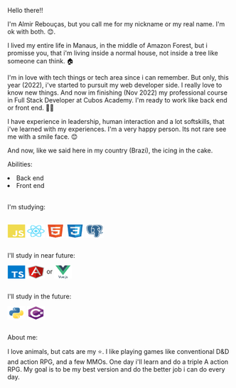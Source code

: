 Hello there!!

I'm Almir Rebouças, but you call me for my nickname or my real name. I'm ok with both. 😊.

I lived my entire life in Manaus, in the middle of Amazon Forest, but i promisse you, that i'm living inside a normal house, not inside a tree like someone can think. 🏠

I'm in love with tech things or tech area since i can remember. But only, this year (2022), i've started to pursuit my web developer side. I really love to know new things. And now im finishing (Nov 2022) my professional course in Full Stack Developer at Cubos Academy. I'm ready to work like back end or front end. 🏫🎒

I have experience in leadership, human interaction and a lot softskills, that i've learned with my experiences. I'm a very happy person. Its not rare see me with a smile face. 😊

And now, like we said here in my country (Brazi), the icing in the cake.

Abilities:
<li> Back end </li>
<li> Front end </li>
</br>

I'm studying:
<div style="display: inline_block"><br>
  <img align="center" alt="Javascript" height="30" width="40" src="https://raw.githubusercontent.com/devicons/devicon/master/icons/javascript/javascript-plain.svg" />
  <img align="center" alt="React" height="30" width="40" src="https://raw.githubusercontent.com/devicons/devicon/master/icons/react/react-original.svg" />
  <img align="center" alt="HTML" height="30" width="40" src="https://raw.githubusercontent.com/devicons/devicon/master/icons/html5/html5-original.svg" />
  <img align="center" alt="CSS" height="30" width="40" src="https://raw.githubusercontent.com/devicons/devicon/master/icons/css3/css3-original.svg" />
  <img align="center" alt="Postgres" height="30" width="40" src="https://github.com/devicons/devicon/blob/master/icons/postgresql/postgresql-plain.svg" />
</div>
<br />

I'll study in near future:

<div>
<img align="center" alt="Typescript" height="30" width="40" src="https://raw.githubusercontent.com/devicons/devicon/master/icons/typescript/typescript-plain.svg" />
<img align="center" alt="Angular" height="30" width="40" src="https://github.com/devicons/devicon/blob/master/icons/angularjs/angularjs-original.svg" /> or 
<img align="center" alt="Vue" height="30" width="40" src="https://github.com/devicons/devicon/blob/master/icons/vuejs/vuejs-original-wordmark.svg" />
</div>
<br />

I'll study in the future:

<div>
<img align="center" alt="Python" height="30" width="40" src="https://raw.githubusercontent.com/devicons/devicon/master/icons/python/python-original.svg" />
<img align="center" alt="Csharp" height="30" width="40" src="https://raw.githubusercontent.com/devicons/devicon/master/icons/csharp/csharp-original.svg" />
</div>
<br />

About me:

I love animals, but cats are my ⭐.
I like playing games like conventional D&D and action RPG, and a few MMOs.
One day i'll learn and do a triple A action RPG.
My goal is to be my best version and do the better job i can do every day.
